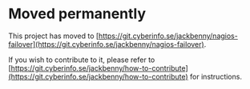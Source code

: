 # Moved permanently

This project has moved to [https://git.cyberinfo.se/jackbenny/nagios-failover](https://git.cyberinfo.se/jackbenny/nagios-failover).

If you wish to contribute to it, please refer to [https://git.cyberinfo.se/jackbenny/how-to-contribute](https://git.cyberinfo.se/jackbenny/how-to-contribute) for instructions.
